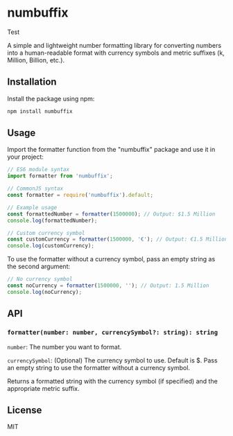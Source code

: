 # numbuffix

Test

A simple and lightweight number formatting library for converting numbers into a human-readable format with currency
symbols and metric suffixes (k, Million, Billion, etc.).

## Installation

Install the package using npm:

```bash
npm install numbuffix
```

## Usage

Import the formatter function from the "numbuffix" package and use it in your project:

```javascript
// ES6 module syntax
import formatter from 'numbuffix';

// CommonJS syntax
const formatter = require('numbuffix').default;

// Example usage
const formattedNumber = formatter(1500000); // Output: $1.5 Million
console.log(formattedNumber);

// Custom currency symbol
const customCurrency = formatter(1500000, '€'); // Output: €1.5 Million
console.log(customCurrency);
```

To use the formatter without a currency symbol, pass an empty string as the second argument:

```javascript
// No currency symbol
const noCurrency = formatter(1500000, ''); // Output: 1.5 Million
console.log(noCurrency);
```

## API

### `formatter(number: number, currencySymbol?: string): string`
`number`: The number you want to format.

`currencySymbol`: (Optional) The currency symbol to use. Default is $. Pass an empty string to use the formatter without a
currency symbol.

Returns a formatted string with the currency symbol (if specified) and the appropriate metric suffix.

## License

MIT
